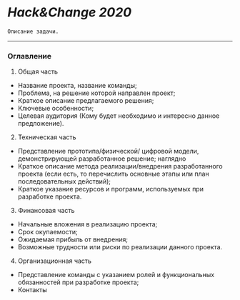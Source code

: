 # ***Hack&amp;Change 2020***
`Описание задачи.`

___

### Оглавление

1. Общая часть   
  + Название проекта, название команды;    
  + Проблема, на решение которой направлен проект;   
  + Краткое описание предлагаемого решения;    
  + Ключевые особенности;   
  + Целевая аудитория (Кому будет необходимо и интересно данное предложение).
    
 2. Техническая часть    
  * Представление прототипа/физической/ цифровой модели, демонстрирующей разработанное
решение; наглядно    
  * Краткое описание метода реализации/внедрения разработанного проекта (если есть, то
перечислить основные этапы или план последовательных действий);    
  * Краткое указание ресурсов и программ, используемых при разработке проекта. 
    
 3. Финансовая часть    
  + Начальные вложения в реализацию проекта;    
  + Срок окупаемости;    
  + Ожидаемая прибыль от внедрения;      
  + Возможные трудности или риски по реализации данного проекта. 
    
 4. Организационная часть      
  * Представление команды с указанием ролей и функциональных обязанностей при разработке
проекта;        
  * Контакты        

